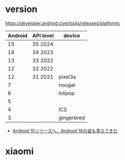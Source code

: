 # version

https://developer.android.com/tools/releases/platforms

| Android | API level | device     |
| ------- | --------- | ---------- |
| 15      | 35 2024   |            |
| 14      | 34 2023   |            |
| 13      | 33 2022   |            |
| 12      | 32 2022   |            |
| 12      | 31 2021   | pixel3a    |
| 7       |           | nougat     |
| 6       |           | lolipop    |
| 5       |           |            |
| 4       |           | ICS        |
| 3       |           | gingerbred |

- [Android 15リリースへ⁠⁠、Android 16の姿も見えてきた](https://gihyo.jp/article/2024/09/android-weekly-topics-240912)

# xiaomi


